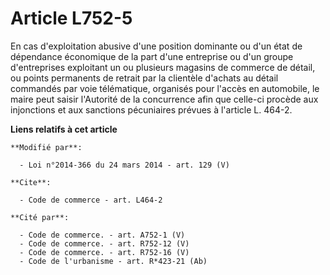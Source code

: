 # Article L752-5

En cas d'exploitation abusive d'une position dominante ou d'un état de dépendance économique de la part d'une entreprise ou
d'un groupe d'entreprises exploitant un ou plusieurs magasins de commerce de détail, ou points permanents de retrait par la
clientèle d'achats au détail commandés par voie télématique, organisés pour l'accès en automobile, le maire peut saisir
l'Autorité de la concurrence afin que celle-ci procède aux injonctions et aux sanctions pécuniaires prévues à l'article L.
464-2.

**Liens relatifs à cet article**

	**Modifié par**:

	  - Loi n°2014-366 du 24 mars 2014 - art. 129 (V)

	**Cite**:

	  - Code de commerce - art. L464-2

	**Cité par**:

	  - Code de commerce. - art. A752-1 (V)
	  - Code de commerce. - art. R752-12 (V)
	  - Code de commerce. - art. R752-16 (V)
	  - Code de l'urbanisme - art. R*423-21 (Ab)
